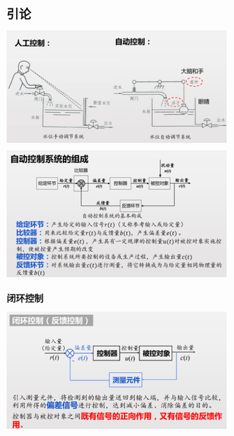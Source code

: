 <!--
 * @Author: Ashington ashington258@proton.me
 * @Date: 2024-09-05 09:56:39
 * @LastEditors: Ashington ashington258@proton.me
 * @LastEditTime: 2024-09-05 09:58:17
 * @FilePath: \Automatic_control_principle\1-引论\引论.md
 * @Description: 请填写简介
 * 联系方式:921488837@qq.com
 * Copyright (c) 2024 by ${git_name_email}, All Rights Reserved. 
-->


# 引论

![alt text](image.png)

![alt text](image-1.png)

## 闭环控制

![alt text](image-2.png)
